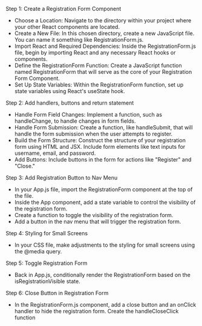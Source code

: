 Step 1: Create a Registration Form Component

- Choose a Location: Navigate to the directory
within your project where your other React
components are located.
- Create a New File: In this chosen directory,
create a new JavaScript file. You can name it
something like RegistrationForm.js.
- Import React and Required Dependencies: Inside
the RegistrationForm.js file, begin by importing
React and any necessary React hooks or components. 
- Define the RegistrationForm Function: Create a
JavaScript function named RegistrationForm that
will serve as the core of your Registration
Form Component.
- Set Up State Variables: Within the RegistrationForm
function, set up state variables using React's
useState hook.

Step 2: Add handlers, buttons and return statement

- Handle Form Field Changes: Implement a function,
such as handleChange, to handle changes in form fields.
- Handle Form Submission: Create a function,
like handleSubmit, that will handle the form
submission when the user attempts to register.
- Build the Form Structure: Construct the structure
of your registration form using HTML and JSX.
Include form elements like text inputs for
username, email, and password.
- Add Buttons: Include buttons in the form for
actions like "Register" and "Close." 

Step 3: Add Registration Button to Nav Menu

- In your App.js file, import the RegistrationForm 
component at the top of the file.
- Inside the App component, add a state variable to
control the visibility of the registration form.
- Create a function to toggle the visibility of
the registration form.
- Add a button in the nav menu that will trigger
the registration form.

Step 4: Styling for Small Screens

- In your CSS file, make adjustments to the styling
for small screens using the @media query. 

Step 5: Toggle Registration Form

- Back in App.js, conditionally render the RegistrationForm
based on the isRegistrationVisible state.

Step 6: Close Button in Registration Form

- In the RegistrationForm.js component, add a close 
button and an onClick handler to hide the registration form.
Create the handleCloseClick function
